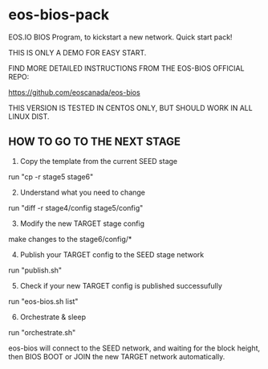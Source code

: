 # eos-bios-pack
EOS.IO BIOS Program, to kickstart a new network. Quick start pack!

THIS IS ONLY A DEMO FOR EASY START.

FIND MORE DETAILED INSTRUCTIONS FROM THE EOS-BIOS OFFICIAL REPO:

https://github.com/eoscanada/eos-bios

THIS VERSION IS TESTED IN CENTOS ONLY, BUT SHOULD WORK IN ALL LINUX DIST.


## HOW TO GO TO THE NEXT STAGE

1. Copy the template from the current SEED stage

run "cp -r stage5 stage6"


2. Understand what you need to change

run "diff -r stage4/config stage5/config"


3. Modify the new TARGET stage config

make changes to the stage6/config/*


4. Publish your TARGET config to the SEED stage network

run "publish.sh"


5. Check if your new TARGET config is published successufully

run "eos-bios.sh list"


6. Orchestrate & sleep

run "orchestrate.sh"

eos-bios will connect to the SEED network, and waiting for the block height, then BIOS BOOT or JOIN the new TARGET network automatically.
